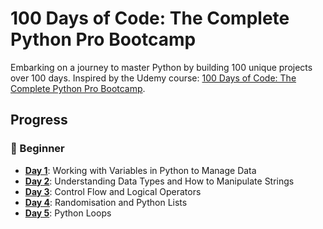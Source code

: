 # 100 Days of Code: The Complete Python Pro Bootcamp

Embarking on a journey to master Python by building 100 unique projects over 100 days. Inspired by the Udemy course: [100 Days of Code: The Complete Python Pro Bootcamp](https://www.udemy.com/course/100-days-of-code/).

## Progress

### 🔰 Beginner
- [**Day 1**](Day01):  Working with Variables in Python to Manage Data
- [**Day 2**](Day02):  Understanding Data Types and How to Manipulate Strings
- [**Day 3**](Day03):  Control Flow and Logical Operators
- [**Day 4**](Day04):  Randomisation and Python Lists
- [**Day 5**](Day05):  Python Loops


